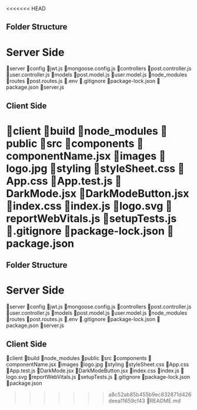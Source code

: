 <<<<<<< HEAD
## Folder Structure



# Server Side




📁server
    📁config
        📄jwt.js
        📄mongoose.config.js
    📁controllers
        📄post.controller.js
        📄user.controller.js
    📁models
        📄post.model.js
        📄user.model.js
    📁node_modules
    📁routes
        📄post.routes.js
    📄.env
    📄.gitignore
    📄package-lock.json
    📄package.json
    📄server.js






## Client Side



📁client
    📁build
    📁node_modules
    📁public
    📁src
        📁components
            📄componentName.jsx
        📁images
            📄logo.jpg
        📁styling
            📄styleSheet.css
        📄App.css
        📄App.test.js
        📄DarkMode.jsx
        📄DarkModeButton.jsx
        📄index.css
        📄index.js
        📄logo.svg
        📄reportWebVitals.js
        📄setupTests.js
    📄.gitignore
    📄package-lock.json
    📄package.json
=======
## Folder Structure



# Server Side




📁server
    📁config
        📄jwt.js
        📄mongoose.config.js
    📁controllers
        📄post.controller.js
        📄user.controller.js
    📁models
        📄post.model.js
        📄user.model.js
    📁node_modules
    📁routes
        📄post.routes.js
    📄.env
    📄.gitignore
    📄package-lock.json
    📄package.json
    📄server.js






## Client Side



📁client
    📁build
    📁node_modules
    📁public
    📁src
        📁components
            📄componentName.jsx
        📁images
            📄logo.jpg
        📁styling
            📄styleSheet.css
        📄App.css
        📄App.test.js
        📄DarkMode.jsx
        📄DarkModeButton.jsx
        📄index.css
        📄index.js
        📄logo.svg
        📄reportWebVitals.js
        📄setupTests.js
    📄.gitignore
    📄package-lock.json
    📄package.json
>>>>>>> a8c52ab85b455b9ec832871d426deea11659cf43
    📄README.md
